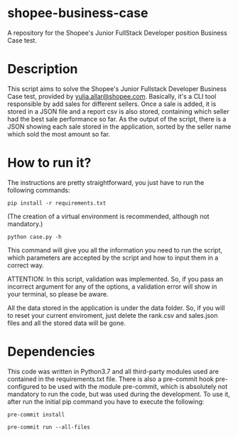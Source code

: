 # shopee-business-case
A repository for the Shopee's Junior FullStack Developer position Business Case test.

# Description
This script aims to solve the Shopee's Junior Fullstack Developer Business Case test, 
provided by yulia.allar@shopee.com. Basically, it's a CLI tool responsible by add
sales for different sellers. Once a sale is added, it is stored in a JSON file and a 
report csv is also stored, containing which seller had the best sale performance so far.
As the output of the script, there is a JSON showing each sale stored in the application,
sorted by the seller name which sold the most amount so far.

# How to run it?
The instructions are pretty straightforward, you just have to run the following commands:

``pip install -r requirements.txt``

(The creation of a virtual environment is recommended, although not mandatory.)

``python case.py -h``

This command will give you all the information you need to run the script, which parameters are accepted
by the script and how to input them in a correct way.

ATTENTION: In this script, validation was implemented. So, if you pass an incorrect argument for any
of the options, a validation error will show in your terminal, so please be aware.

All the data stored in the application is under the data folder. So, if you will to reset your current enviroment,
just delete the rank.csv and sales.json files and all the stored data will be gone.

# Dependencies

This code was written in Python3.7 and all third-party modules used are contained in the
requirements.txt file. There is also a pre-commit hook pre-configured to be used with the module
pre-commit, which is absolutely not mandatory to run the code, but was used during the development.
To use it, after run the initial pip command you have to execute the following:

``pre-commit install``

``pre-commit run --all-files``